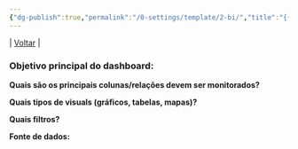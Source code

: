 ```yaml
---
{"dg-publish":true,"permalink":"/0-settings/template/2-bi/","title":"{{title}}","tags":["trabalho/BI"],"noteIcon":""}
---
```


| [Voltar](index) |
### Objetivo principal do dashboard:

**Quais são os principais colunas/relações devem ser monitorados?**

**Quais tipos de visuals (gráficos, tabelas, mapas)?**

**Quais filtros?**

**Fonte de dados:**
